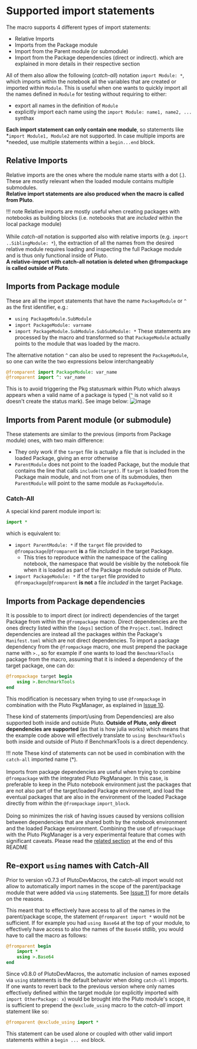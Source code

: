 # Supported import statements
The macro supports 4 different types of import statements:
- Relative Imports 
- Imports from the Package module
- Import from the Parent module (or submodule)
- Import from the Package dependencies (direct or indirect).
which are explained in more details in their respective section

All of them also allow the following (*catch-all*) notation `import
Module: *`, which imports within the notebook all the variables that are created
or imported within `Module`. This is useful when one wants to quickly import all the names defined in `Module` for testing without requiring to either:
- export all names in the definition of `Module`
- explicitly import each name using the `import Module: name1, name2, ...` synthax

**Each import statement can only contain one module**, so statements like
*`import Module1, Module2` are not supported. In case multiple imports are
*needed, use multiple statements within a `begin...end` block.

## Relative Imports
Relative imports are the ones where the module name starts with a dot (.).
These are mostly relevant when the loaded module contains multiple submodules.\
**Relative import statements are also produced when the macro is called from Pluto**.

!!! note
    Relative imports are mostly useful when creating packages with notebooks as building blocks (i.e. notebooks that are *included* within the local package module)\
    \
    While _catch-all_ notation is supported also with relative imports (e.g. `import ..SiblingModule: *`), the extraction of all the names from the desired relative module requires loading and inspecting the full Package module and is thus only functional inside of Pluto.\
    **A relative-import with catch-all notation is deleted when @frompackage is called outside of Pluto**.

## Imports from Package module
These are all the import statements that have the name `PackageModule` or `^` as the
first identifier, e.g.: 
- `using PackageModule.SubModule` 
- `import PackageModule: varname` 
- `import PackageModule.SubModule.SubSubModule: *` 
These statements are
processed by the macro and transformed so that `PackageModule` actually points to
the module that was loaded by the macro.

The alternative notation `^` can also be used to represent the `PackageModule`, so one can write the two expressions below interchangeably
```julia
@fromparent import PackageModule: var_name
@fromparent import ^: var_name
```
This is to avoid triggering the Pkg statusmark within Pluto which always appears when a valid name of a package is typed (`^` is not valid so it doesn't create the status mark). See image below:
![image](https://user-images.githubusercontent.com/12846528/236888015-454183e6-44c1-4cd0-b9f8-9faf67aa0da6.png)

## Imports from Parent module (or submodule)
These statements are similar to the previous (imports from Package module) ones, with two main difference:
- They only work if the `target` file is actually a file that is included in the loaded Package, giving an error otherwise
- `ParentModule` does not point to the loaded Package, but the module that contains the line that calls `include(target)`.
If `target`  is loaded from the Package main module, and not from one of its submodules, then `ParentModule` will point to the same module as `PackageModule`.

### Catch-All
A special kind parent module import is:
```julia
import *
```
which is equivalent to:
- `import ParentModule: *` if the `target` file provided to `@frompackage`/`@fromparent` **is** a file *included* in the target Package. 
  - This tries to reproduce within the namespace of the calling notebook, the namespace that would be visible by the notebook file when it is loaded as part of the Package module outside of Pluto.
- `import PackageModule: *` if the `target` file provided to `@frompackage`/`@fromparent` **is not** a file *included* in the target Package. 


## Imports from Package dependencies

It is possible to to import direct (or indirect) dependencies of the target
Package from within the `@frompackage` macro. Direct dependencies are the ones
directy listed within the `[deps]` section of the `Project.toml`. Indirect
dependencies are instead all the packages within the Package's `Manifest.toml`
which are not direct dependencies. To import a package dependency from the
`@frompackage` macro, one must prepend the package name with `>.`, so for
example if one wants to load the `BenchmarkTools` package from the macro,
assuming that it is indeed a dependency of the target package, one can do:
```julia
@frompackage target begin
    using >.BenchmarkTools
end
```
This modification is necessary when trying to use `@frompackage` in combination with the Pluto PkgManager, as explained in [Issue 10](https://github.com/disberd/PlutoDevMacros.jl/pull/10).

These kind of statements (import/using from Dependencies) are also supported
both inside and outside Pluto. **Outside of Pluto, only direct dependencies are
supported** (as that is how julia works) which means that the example code above
will effectively translate to `using BenchmarkTools` both inside and outside of
Pluto if BenchmarkTools is a direct dependency.


!!! note
    These kind of statements can not be used in combination with the `catch-all` imported name (*).\
    \
    Imports from package dependencies are useful when trying to combine `@frompackage` with the integrated Pluto PkgManager. In this case, is preferable to keep in the Pluto notebook environment just the packages that are not also part of the target/loaded Package environment, and load the eventual packages that are also in the environment of the loaded Package directly from within the `@frompackage` `import_block`.\
    \
    Doing so minimizes the risk of having issues caused by versions collision between dependencies that are shared both by the notebook environment and the loaded Package environment. Combining the use of `@frompackage` with the Pluto PkgManager is a very experimental feature that comes with significant caveats.  Please read the [related section](#use-of-fromparentfrompackage-with-pluto-pkgmanager) at the end of this README


## Re-export `using` names with Catch-All
Prior to version v0.7.3 of PlutoDevMacros, the catch-all import would not allow to automatically import names in the scope of the parent/package module that were added via `using` statements.
See [Issue 11](https://github.com/disberd/PlutoDevMacros.jl/issues/11) for more details on the reasons.

This meant that to effectively have access to all of the names in the parent/package scope, the statement `@fromparent import *` would not be sufficient.
If for example you had `using Base64` at the top of your module, to effectively have access to also the names of the `Base64` stdlib, you would have to call the macro as follows:
```julia
@fromparent begin
    import *
    using >.Base64
end
```
Since v0.8.0 of PlutoDevMacros, the automatic inclusion of names exposed via `using` statements is the default behavior when doing `catch-all` imports.
If one wants to revert back to the previous version where only names effectively defined within the target module (or explicitly imported with `import OtherPackage: x`) would be brought into the Pluto module's scope, it is sufficient to prepend the `@exclude_using` macro to the _catch-all_ import statement like so:
```julia
@fromparent @exclude_using import *
```
This statement can be used alone or coupled with other valid import statements within a `begin ... end` block.